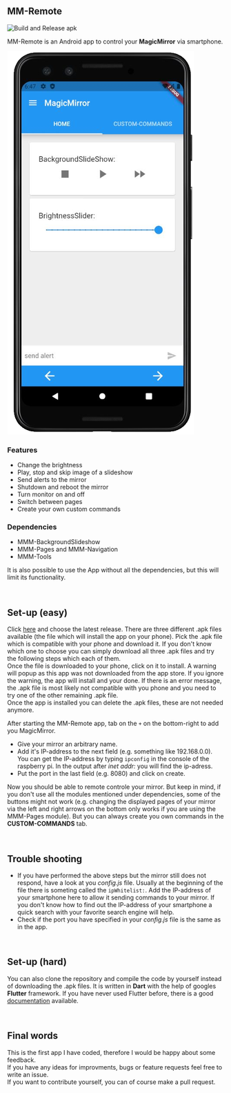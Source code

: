 ## MM-Remote 
![Build and Release apk](https://github.com/Klettner/MM-Remote/workflows/Build%20and%20Release%20apk/badge.svg?branch=master)  
  
MM-Remote is an Android app to control your **MagicMirror** via smartphone.  
  
![](assets/MMRemote.png)
  
### Features ###
  * Change the brightness  
  * Play, stop and skip image of a slideshow    
  * Send alerts to the mirror  
  * Shutdown and reboot the mirror  
  * Turn monitor on and off  
  * Switch between pages  
  * Create your own custom commands  
  
### Dependencies ###
  * MMM-BackgroundSlideshow
  * MMM-Pages and MMM-Navigation
  * MMM-Tools
  
It is also possible to use the App without all the dependencies, but this will limit its functionality.  
  
&nbsp;
## Set-up (easy) ##
Click [here](https://github.com/Klettner/MM-Remote/releases) and choose the latest release. There are three different .apk files available (the file which will install the app on your phone). Pick the .apk file which is compatible with your phone and download it. If you don't know which one to choose you can simply download all three .apk files and try the following steps which each of them.  
Once the file is downloaded to your phone, click on it to install. A warning will popup as this app was not downloaded from the app store. If you ignore the warning, the app will install and your done. If there is an error message, the .apk file is most likely not compatible with you phone and you need to try one of the other remaining .apk file.  
Once the app is installed you can delete the .apk files, these are not needed anymore.  
  
After starting the MM-Remote app, tab on the `+` on the bottom-right to add you MagicMirror. 
  - Give your mirror an arbitrary name. 
  - Add it's IP-address to the next field (e.g. something like 192.168.0.0). You can get the IP-address by typing `ipconfig` in the console of the raspberry pi. In the output after *inet addr:* you will find the ip-adress. 
  - Put the port in the last field (e.g. 8080) and click on create.

Now you should be able to remote controle your mirror. But keep in mind, if you don't use all the modules mentioned under dependencies, some of the buttons might not work (e.g. changing the displayed pages of your mirror via the left and right arrows on the bottom only works if you are using the MMM-Pages module). But you can always create you own commands in the **CUSTOM-COMMANDS** tab.  
   
&nbsp;
## Trouble shooting ##  
  - If you have performed the above steps but the mirror still does not respond, have a look at you *config.js* file. Usually at the beginning of the file there is  someting called the `ipWhitelist:`. Add the IP-address of your smartphone here to allow it sending commands to your mirror. If you don't know how to find out the IP-address of your smartphone a quick search with your favorite search engine will help.  
  - Check if the port you have specified in your *config.js* file is the same as in the app.  
    
&nbsp;
## Set-up (hard) ##
You can also clone the repository and compile the code by yourself instead of downloading the .apk files. It is written in **Dart** with the help of googles **Flutter** framework. If you have never used Flutter before, there is a good [documentation](https://flutter.dev/docs/get-started/install) available.

&nbsp;
## Final words ##  
This is the first app I have coded, therefore I would be happy about some feedback.  
If you have any ideas for improvments, bugs or feature requests feel free to write an issue.  
If you want to contribute yourself, you can of course make a pull request.
